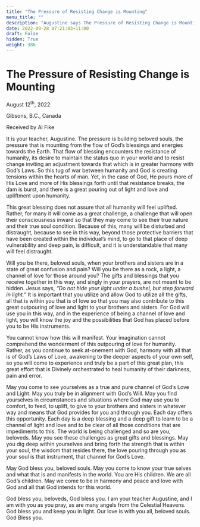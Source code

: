 ```yaml
---
title: "The Pressure of Resisting Change is Mounting"
menu_title: ""
description: "Augustine says The Pressure of Resisting Change is Mounting"
date: 2022-09-28 07:21:03+11:00
draft: False
hidden: True
weight: 386
---
```

# The Pressure of Resisting Change is Mounting

August 12<sup>th</sup>, 2022

Gibsons, B.C., Canada

Received by Al Fike   



It is your teacher, Augustine. The pressure is building beloved souls, the pressure that is mounting from the flow of God’s blessings and energies towards the Earth. That flow of blessing encounters the resistance of humanity, its desire to maintain the status quo in your world and to resist change inviting an adjustment towards that which is in greater harmony with God’s Laws. So this tug of war between humanity and God is creating tensions within the hearts of man. Yet, in the case of God, He pours more of His Love and more of His blessings forth until that resistance breaks, the dam is burst, and there is a great pouring out of light and love and upliftment upon humanity. 

This great blessing does not assure that all humanity will feel uplifted. Rather, for many it will come as a great challenge, a challenge that will open their consciousness inward so that they may come to see their true nature and their true soul condition. Because of this, many will be disturbed and distraught, because to see in this way, beyond those protective barriers that have been created within the individual’s mind, to go to that place of deep vulnerability and deep pain, is difficult, and it is understandable that many will feel distraught. 

Will you be there, beloved souls, when your brothers and sisters are in a state of great confusion and pain? Will you be there as a rock, a light, a channel of love for those around you? The gifts and blessings that you receive together in this way, and singly in your prayers, are not meant to be hidden. Jesus says, *“Do not hide your light under a bushel, but step forward in light.”* It is important that you utilize and allow God to utilize all the gifts, all that is within you that is of love so that you may also contribute to this great outpouring of love and light to your brothers and sisters. For God will use you in this way, and in the experience of being a channel of love and light, you will know the joy and the possibilities that God has placed before you to be His instruments.

You cannot know how this will manifest. Your imagination cannot comprehend the wonderment of this outpouring of love for humanity. Rather, as you continue to seek at-onement with God, harmony with all that is of God’s Laws of Love, awakening to the deeper aspects of your own self, so you will come to experience and truly be a part of this great plan, this great effort that is Divinely orchestrated to heal humanity of their darkness, pain and error. 

May you come to see yourselves as a true and pure channel of God’s Love and Light. May you truly be in alignment with God’s Will. May you find yourselves in circumstances and situations where God may use you to comfort, to feed, to uplift, to give to your brothers and sisters in whatever way and means that God provides for you and through you. Each day offers this opportunity. Each day is a deep blessing and a deep gift to learn to be a channel of light and love and to be clear of all those conditions that are impediments to this. The world is being challenged and so are you, beloveds. May you see these challenges as great gifts and blessings. May you dig deep within yourselves and bring forth the strength that is within your soul, the wisdom that resides there, the love pouring through you as your soul is that instrument, that channel for God’s Love.

May God bless you, beloved souls. May you come to know your true selves and what that is and manifests in the world. You are His children. We are all God’s children. May we come to be in harmony and peace and love with God and all that God intends for this world. 

God bless you, beloveds, God bless you. I am your teacher Augustine, and I am with you as you pray, as are many angels from the Celestial Heavens. God bless you and keep you in light. Our love is with you all, beloved souls. God Bless you. 